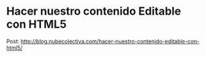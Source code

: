 # Hacer nuestro contenido Editable con HTML5 
Post: http://blog.nubecolectiva.com/hacer-nuestro-contenido-editable-con-html5/ 
